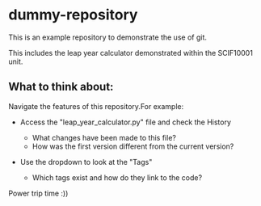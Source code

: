 # dummy-repository

This is an example repository to demonstrate the use of git.

This includes the leap year calculator demonstrated within the SCIF10001 unit.


## What to think about:

Navigate the features of this repository.For example:

 - Access the "leap_year_calculator.py" file and check the History
    - What changes have been made to this file?
    - How was the first version different from the current version?
 - Use the dropdown to look at the "Tags"

    - Which tags exist and how do they link to the code?


Power trip time :))

